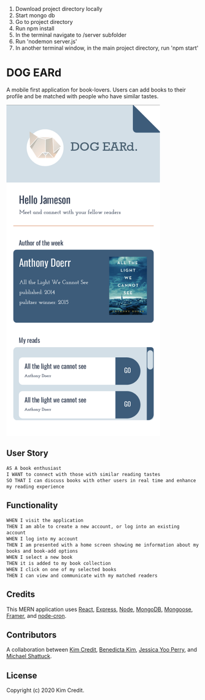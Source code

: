 
1. Download project directory locally
2. Start mongo db
3. Go to project directory
4. Run npm install
5. In the terminal navigate to /server subfolder
6. Run 'nodemon server.js'
7. In another terminal window, in the main project directory, run 'npm start' 

# DOG EARd
A mobile first application for book-lovers. Users can add books to their profile and be matched with people who have similar tastes. 

<kbd>
<img src="example.png" width="400">
</kbd>

## User Story 
```
AS A book enthusiast 
I WANT to connect with those with similar reading tastes
SO THAT I can discuss books with other users in real time and enhance my reading experience
```

## Functionality 
```
WHEN I visit the application
THEN I am able to create a new account, or log into an existing account
WHEN I log into my account
THEN I am presented with a home screen showing me information about my books and book-add options
WHEN I select a new book
THEN it is added to my book collection
WHEN I click on one of my selected books
THEN I can view and communicate with my matched readers
```

## Credits
This MERN application uses [React](https://reactjs.org/), [Express](https://www.npmjs.com/package/express), [Node](https://nodejs.org/en/), [MongoDB](https://www.mongodb.com/), [Mongoose](https://www.npmjs.com/package/mongoose/), [Framer](https://www.framer.com/), and [node-cron](https://www.npmjs.com/package/cron).
 

## Contributors
A collaboration between [Kim Credit](https://github.com/kimcredit), [Benedicta Kim](https://github.com/benedictakim), [Jessica Yoo Perry](https://github.com/jessyoo), and [Michael Shattuck](https://github.com/mshattuck).
  

## License
Copyright (c) 2020 Kim Credit.